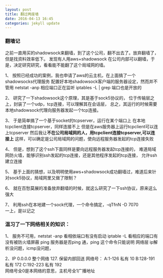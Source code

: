 ```yaml
---
layout: post
title: 翻过两座墙
date: 2016-04-13 16:45
categories: jekyll update
---
```



### 翻墙记

之前一直用买的shadowsock来翻墙，到了这个公司，翻不出去了。放弃翻墙了，但是找资料效率低下。
发现有人用aws+shadowsock 在公司内部可以翻墙，于是，决定研究研究，看看能不能翻了这个局域网的墙。

1、	按照已经成功的案例，我也申请了aws的云主机，在上面搞了一个shadowsocks代理服务
	配置好本地shadowsock客户端的服务器设定，然而并不管用
	netstat -anp 相应端口正在监听
	iptables -L | grep <port> 端口也是开放的

2、	研究了一下shadowsock这个原理，其是基于sock5协议的，
	位于传输层之上，封装了一个udp，tcp连接，可以理解其在会话层，
	总之，其运行的时候需要本地shadowsock代理向服务器发起一个tcp连接。

3、	于是简单搞了一个基于socket的tcpserver，运行在某个端口上
	在本地tcpclient连接tcpserver，同样连接不上
	但是在aws服务器上运行tcpclient可以连上tcpserver
	然后我让**不在公司局域网的人，用tcpclient连接tcpserver,可以连接上**
	这样，可以确定是公司局域网的问题，使向远程服务器发起的tcp连接失败

4、	但是，想到了这个ssh下面同样是要向远程服务器发起tcp连接的，
	难道局域网防火墙，能够识别ssh发起的tcp连接，还是其他程序发起的tcp连接，
	允许ssh建立连接

5、	基于上面的猜想，以及明明使用aws+shadowsock成功翻墙过，难道后来针对sock5协议，局域网里又做了限制？

6、	就在百愁莫展的准备放弃翻墙的时候，就这么研究了一下ssh协议，原来这么强大

7、 利用ssh在本地建一个sock代理，一个命令搞定，-qTfnN -D 7070		
    一上，是以记之

###  温习了一下网络相关的知识：

1、 服务不可用，netstat -anp 看相依端口有没有启动
                iptable -L  看相应的端口有没有被防火墙屏蔽
                ping 服务器是否ping 通，ping 这个命令只能说明 网络层 ip解析没问题，icmp没问题，
                
2、IP
        0.0.0.0 整个网络
        127. 保留内部回送
        网络号：
        A:1-126     私有 10
        B:128-191   私有 172
        C:192-223   私有 192    
        网络号全0是本网络的意思，主机号全1广播地址
